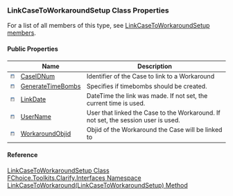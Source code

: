 ﻿### LinkCaseToWorkaroundSetup Class Properties

For a list of all members of this type, see [LinkCaseToWorkaroundSetup members](FChoice.Toolkits.Clarify~FChoice.Toolkits.Clarify.Interfaces.LinkCaseToWorkaroundSetup_members.md).

#### Public Properties

|   | Name | Description |
| --- | --- | --- |
| ![Public Property](dotnetimages/publicProperty.png) | [CaseIDNum](FChoice.Toolkits.Clarify~FChoice.Toolkits.Clarify.Interfaces.LinkCaseToWorkaroundSetup~CaseIDNum.md) | Identifier of the Case to link to a Workaround   |
| ![Public Property](dotnetimages/publicProperty.png) | [GenerateTimeBombs](FChoice.Toolkits.Clarify~FChoice.Toolkits.Clarify.Interfaces.LinkCaseToWorkaroundSetup~GenerateTimeBombs.md) | Specifies if timebombs should be created.   |
| ![Public Property](dotnetimages/publicProperty.png) | [LinkDate](FChoice.Toolkits.Clarify~FChoice.Toolkits.Clarify.Interfaces.LinkCaseToWorkaroundSetup~LinkDate.md) | DateTime the link was made. If not set, the current time is used.   |
| ![Public Property](dotnetimages/publicProperty.png) | [UserName](FChoice.Toolkits.Clarify~FChoice.Toolkits.Clarify.Interfaces.LinkCaseToWorkaroundSetup~UserName.md) | User that linked the Case to the Workaround. If not set, the session user is used.   |
| ![Public Property](dotnetimages/publicProperty.png) | [WorkaroundObjid](FChoice.Toolkits.Clarify~FChoice.Toolkits.Clarify.Interfaces.LinkCaseToWorkaroundSetup~WorkaroundObjid.md) | Objid of the Workaround the Case will be linked to   |





#### Reference

[LinkCaseToWorkaroundSetup Class](FChoice.Toolkits.Clarify~FChoice.Toolkits.Clarify.Interfaces.LinkCaseToWorkaroundSetup.md)  
[FChoice.Toolkits.Clarify.Interfaces Namespace](FChoice.Toolkits.Clarify~FChoice.Toolkits.Clarify.Interfaces_namespace.md)  
[LinkCaseToWorkaround(LinkCaseToWorkaroundSetup) Method](FChoice.Toolkits.Clarify~FChoice.Toolkits.Clarify.Interfaces.InterfacesToolkit~LinkCaseToWorkaround(LinkCaseToWorkaroundSetup).md)